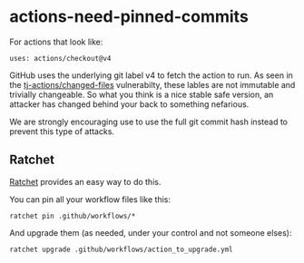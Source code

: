 # actions-need-pinned-commits

For actions that look like:

```
uses: actions/checkout@v4
```

GitHub uses the underlying git label v4 to fetch the action to run. As seen in the [tj-actions/changed-files](https://semgrep.dev/blog/2025/popular-github-action-tj-actionschanged-files-is-compromised/) vulnerabilty, these lables are not immutable and trivially changeable. So what you think is a nice stable safe version, an attacker has changed behind your back to something nefarious.

We are strongly encouraging use to use the full git commit hash instead to prevent this type of attacks.

## Ratchet

[Ratchet](https://github.com/sethvargo/ratchet) provides an easy way to do this.

You can pin all your workflow files like this:

```
ratchet pin .github/workflows/*
```

And upgrade them (as needed, under your control and not someone elses):

```
ratchet upgrade .github/workflows/action_to_upgrade.yml
```
